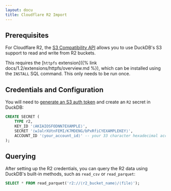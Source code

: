```yaml
---
layout: docu
title: Cloudflare R2 Import
---
```


## Prerequisites

For Cloudflare R2, the [S3 Compatibility API](https://developers.cloudflare.com/r2/api/s3/api/) allows you to use DuckDB's S3 support to read and write from R2 buckets.

This requires the [`httpfs` extension]({% link docs/1.2/extensions/httpfs/overview.md %}), which can be installed using the `INSTALL` SQL command. This only needs to be run once.

## Credentials and Configuration

You will need to [generate an S3 auth token](https://developers.cloudflare.com/r2/api/s3/tokens/) and create an `R2` secret in DuckDB:

```sql
CREATE SECRET (
    TYPE r2,
    KEY_ID '⟨AKIAIOSFODNN7EXAMPLE⟩',
    SECRET '⟨wJalrXUtnFEMI/K7MDENG/bPxRfiCYEXAMPLEKEY⟩',
    ACCOUNT_ID '⟨your_account_id⟩' -- your 33 character hexadecimal account ID
);
```

## Querying

After setting up the R2 credentials, you can query the R2 data using DuckDB's built-in methods, such as `read_csv` or `read_parquet`:

```sql
SELECT * FROM read_parquet('r2://⟨r2_bucket_name⟩/⟨file⟩');
```
